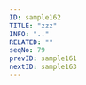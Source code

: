 ```yaml
---
ID: sample162
TITLE: "zzz"
INFO: ".."
RELATED: ""
seqNo: 79
prevID: sample161
nextID: sample163
---
```

